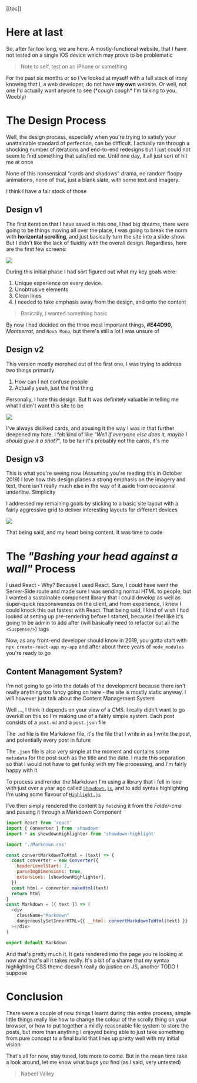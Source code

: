 [[toc]]

# Here at last

So, after far too long, we are here. A mostly-functional website, that I have not tested on a single iOS device which may prove to be problematic

> Note to self, test on an iPhone or something

For the past six months or so I've looked at myself with a full stack of irony knowing that I, a web developer, do not have **my own** website. Or well, not one I'd actually want anyone to see (\*cough cough\* I'm talking to you, Weebly)

# The Design Process

Well, the design process, especially when you're trying to satisfy your unattainable standard of perfection, can be difficult. I actually ran through a shocking number of iterations and end-to-end redesigns but I just could not seem to find something that satisfied me. Until one day, it all just sort of hit me at once

None of this nonsensical "cards and shadows" drama, no random floopy animations, none of that, just a blank slate, with some text and imagery.

I think I have a fair stock of those

## Design v1

The first iteration that I have saved is this one, I had big dreams, there were going to be things moving all over the place, I was going to break the norm with **horizontal scrolling**, and just basically turn the site into a slide-show. But I didn't like the lack of fluidity with the overall design. Regardless, here are the first few screens:

![](/public/content/blog/2019/12-10/design1.jpg)

During this initial phase I had sort figured out what my key goals were:

1. Unique experience on every device.
2. Unobtrusive elements
3. Clean lines
4. I needed to take emphasis away from the design, and onto the content

> Basically, I wanted something basic

By now I had decided on the three most important things, **#E44D90**, _Montserrat_, and `Nova Mono`, but there's still a lot I was unsure of

## Design v2

This version mostly morphed out of the first one, I was trying to address two things primarily

1. How can I not confuse people
2. Actually yeah, just the first thing

Personally, I hate this design. But It was definitely valuable in telling me what I didn't want this site to be

![](/public/content/blog/2019/12-10/design2.jpg)

I've always disliked cards, and abusing it the way I was in that further deepened my hate. I felt kind of like _"Well if everyone else does it, maybe I should give it a shot?"_, to be fair it's probably not the cards, it's me

## Design v3

This is what you're seeing now (Assuming you're reading this in October 2019) I love how this design places a strong emphasis on the imagery and text, there isn't really much else in the way of it aside from occasional underline. Simplicity

I addressed my remaining goals by sticking to a basic site layout with a fairly aggressive grid to deliver interesting layouts for different devices

![](/public/content/blog/2019/12-10/design3.jpg)

That being said, and my heart being content. It was time to code

# The _"Bashing your head against a wall"_ Process

I used React - Why? Because I used React. Sure, I could have went the Server-Side route and made sure I was sending normal HTML to people, but I wanted a sustainable component library that I could develop as well as super-quick responsiveness on the client, and from experience, I knew I could knock this out fastest with React. That being said, I kind of wish I had looked at setting up pre-rendering before I started, because I feel like it's going to be admin to add after (will basically need to refactor out all the `<Suspense/>`) tags

Now, as any front-end developer should know in 2019, you gotta start with `npx create-react-app my-app` and after about three years of `node_modules` you're ready to go

## Content Management System?

I'm not going to go into the details of the development because there isn't really anything too fancy going on here - the site is mostly static anyway. I will however just talk about the Content Management System

Well ..., I think it depends on your view of a CMS. I really didn't want to go overkill on this so I'm making use of a fairly simple system. Each post consists of a `post.md` and a `post.json` file

The `.md` file is the Markdown file, it's the file that I write in as I write the post, and potentially every post in future

The `.json` file is also very simple at the moment and contains some `metadata` for the post such as the title and the date. I made this separation so that I would not have to get funky with my file processing, and I'm fairly happy with it

To process and render the Markdown I'm using a library that I fell in love with just over a year ago called [`Showdown.js`](https://github.com/showdownjs/showdown), and to add syntax highlighting I'm using some flavour of [`Highlight.js`](https://highlightjs.org/)

I've then simply rendered the content by `fetch`ing it from the _Folder-cms_ and passing it through a Markdown Component

```js
import React from 'react'
import { Converter } from 'showdown'
import * as showdownHighlighter from 'showdown-highlight'

import './Markdown.css'

const convertMarkdownToHtml = (text) => {
  const converter = new Converter({
    headerLevelStart: 2,
    parseImgDimensions: true,
    extensions: [showdownHighlighter],
  })
  const html = converter.makeHtml(text)
  return html
}
const Markdown = ({ text }) => (
  <div
    className="Markdown"
    dangerouslySetInnerHTML={{ __html: convertMarkdownToHtml(text) }}
  ></div>
)

export default Markdown
```

And that's pretty much it. It gets rendered into the page you're looking at now and that's all it takes really. It's a bit of a shame that my syntax highlighting CSS theme doesn't really do justice on JS, another TODO I suppose

# Conclusion

There were a couple of new things I learnt during this entire process, simple little things really like how to change the colour of the scrolly thing on your browser, or how to put together a mildly-reasonable file system to store the posts, but more than anything I enjoyed being able to just take something from pure concept to a final build that lines up pretty well with my initial vision

That's all for now, stay tuned, lots more to come. But in the mean time take a look around, let me know what bugs you find (as I said, very untested)

> Nabeel Valley
